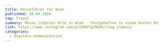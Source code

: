 ```yaml
---
title: Reiseführer für Wien
published: 28.04.2024
tag: Travel
summary: Meine liebsten Orte in Wien - festgehalten in einem bunten Reiseführer.
link: https://www.instagram.com/p/C6RKfgLMb9h/?img_index=1
categories:
  - digitale-kommunikation
---
```

